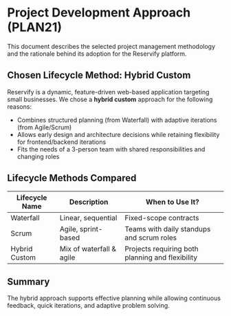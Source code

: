 # Project Development Approach (PLAN21)

This document describes the selected project management methodology and the rationale behind its adoption for the Reservify platform.

## Chosen Lifecycle Method: Hybrid Custom

Reservify is a dynamic, feature-driven web-based application targeting small businesses. We chose a **hybrid custom** approach for the following reasons:

- Combines structured planning (from Waterfall) with adaptive iterations (from Agile/Scrum)
- Allows early design and architecture decisions while retaining flexibility for frontend/backend iterations
- Fits the needs of a 3-person team with shared responsibilities and changing roles

## Lifecycle Methods Compared

| Lifecycle Name | Description             | When to Use It?       |
|----------------|-------------------------|------------------------|
| Waterfall      | Linear, sequential      | Fixed-scope contracts  |
| Scrum          | Agile, sprint-based     | Teams with daily standups and scrum roles |
| Hybrid Custom  | Mix of waterfall & agile| Projects requiring both planning and flexibility |

## Summary

The hybrid approach supports effective planning while allowing continuous feedback, quick iterations, and adaptive problem solving.
